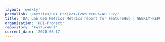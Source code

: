 ```yaml
---
layout: 'weekly'
permalink: '/metrics/HDI-Project/FeatureHub/WEEKLY/'
title: 'DAI Lab OSS Metrics Metrics report for FeatureHub | WEEKLY-REPORT-2020-05-17'
organization: 'HDI-Project'
repository: 'FeatureHub'
current_date: '2020-05-17'
---
```

